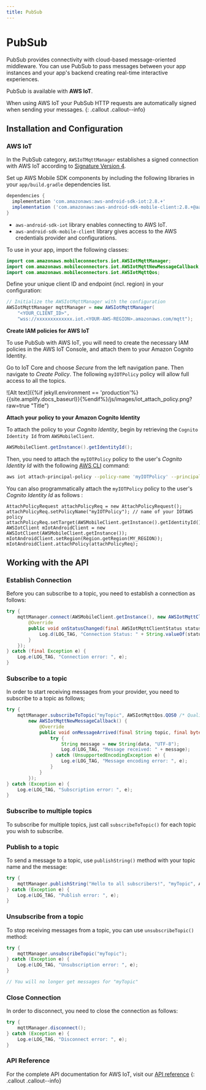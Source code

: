 ```yaml
---
title: PubSub
---
```

# PubSub

PubSub provides connectivity with cloud-based message-oriented middleware. You can use PubSub to pass messages between your app instances and your app's backend creating real-time interactive experiences.

PubSub is available with **AWS IoT**. 

When using AWS IoT your PubSub HTTP requests are automatically signed when sending your messages.
{: .callout .callout--info}

## Installation and Configuration

### AWS IoT

In the PubSub category, `AWSIoTMqttManager` establishes a signed connection with AWS IoT according to [Signature Version 4](https://docs.aws.amazon.com/general/latest/gr/signature-version-4.html). 

Set up AWS Mobile SDK components by including the following libraries in your `app/build.gradle` dependencies list.

```groovy
dependencies {
  implementation 'com.amazonaws:aws-android-sdk-iot:2.8.+'
  implementation ('com.amazonaws:aws-android-sdk-mobile-client:2.8.+@aar') { transitive = true }
}
```

* `aws-android-sdk-iot` library enables connecting to AWS IoT.
* `aws-android-sdk-mobile-client` library gives access to the AWS credentials provider and configurations.

To use in your app, import the following classes:

```java
import com.amazonaws.mobileconnectors.iot.AWSIotMqttManager;
import com.amazonaws.mobileconnectors.iot.AWSIotMqttNewMessageCallback;
import com.amazonaws.mobileconnectors.iot.AWSIotMqttQos;
```

Define your unique client ID and endpoint (incl. region) in your configuration:

```java
// Initialize the AWSIotMqttManager with the configuration
AWSIotMqttManager mqttManager = new AWSIotMqttManager(
	"<YOUR_CLIENT_ID>", 
	"wss://xxxxxxxxxxxxx.iot.<YOUR-AWS-REGION>.amazonaws.com/mqtt");
```

**Create IAM policies for AWS IoT**

To use PubSub with AWS IoT, you will need to create the necessary IAM policies in the AWS IoT Console, and attach them to your Amazon Cognito Identity. 

Go to IoT Core and choose *Secure* from the left navigation pane. Then navigate to *Create Policy*. The following `myIOTPolicy` policy will allow full access to all the topics.

![Alt text]({%if jekyll.environment == 'production'%}{{site.amplify.docs_baseurl}}{%endif%}/js/images/iot_attach_policy.png?raw=true "Title")


**Attach your policy to your Amazon Cognito Identity**

To attach the policy to your *Cognito Identity*, begin by retrieving the `Cognito Identity Id` from `AWSMobileClient`.

```java
AWSMobileClient.getInstance().getIdentityId();
```

Then, you need to attach the `myIOTPolicy` policy to the user's *Cognito Identity Id* with the following [AWS CLI](https://aws.amazon.com/cli/) command:

```bash
aws iot attach-principal-policy --policy-name 'myIOTPolicy' --principal '<YOUR_COGNITO_IDENTITY_ID>'
```

You can also programmatically attach the `myIOTPolicy` policy to the user's *Cognito Identity Id* as follows :

```
AttachPolicyRequest attachPolicyReq = new AttachPolicyRequest();
attachPolicyReq.setPolicyName("myIOTPolicy"); // name of your IOTAWS policy
attachPolicyReq.setTarget(AWSMobileClient.getInstance().getIdentityId());
AWSIotClient mIotAndroidClient = new AWSIotClient(AWSMobileClient.getInstance());
mIotAndroidClient.setRegion(Region.getRegion(MY_REGION));
mIotAndroidClient.attachPolicy(attachPolicyReq);
```

## Working with the API

### Establish Connection

Before you can subscribe to a topic, you need to establish a connection as follows:

```java
try {
    mqttManager.connect(AWSMobileClient.getInstance(), new AWSIotMqttClientStatusCallback() {
        @Override
        public void onStatusChanged(final AWSIotMqttClientStatus status, final Throwable throwable) {
            Log.d(LOG_TAG, "Connection Status: " + String.valueOf(status));
        }
    });
} catch (final Exception e) {
    Log.e(LOG_TAG, "Connection error: ", e);
}
```

### Subscribe to a topic

In order to start receiving messages from your provider, you need to subscribe to a topic as follows;

```java
try {
	mqttManager.subscribeToTopic("myTopic", AWSIotMqttQos.QOS0 /* Quality of Service */,
	    new AWSIotMqttNewMessageCallback() {
	        @Override
	        public void onMessageArrived(final String topic, final byte[] data) {
	        	try {
                    String message = new String(data, "UTF-8");
                    Log.d(LOG_TAG, "Message received: " + message);
                } catch (UnsupportedEncodingException e) {
                    Log.e(LOG_TAG, "Message encoding error: ", e);
                }
	        }
	    });
} catch (Exception e) {
    Log.e(LOG_TAG, "Subscription error: ", e);
}
```

### Subscribe to multiple topics

To subscribe for multiple topics, just call `subscribeToTopic()` for each topic you wish to subscribe. 

### Publish to a topic

To send a message to a topic, use `publishString()` method with your topic name and the message:

```java
try {
    mqttManager.publishString("Hello to all subscribers!", "myTopic", AWSIotMqttQos.QOS0);
} catch (Exception e) {
    Log.e(LOG_TAG, "Publish error: ", e);
}
```

### Unsubscribe from a topic

To stop receiving messages from a topic, you can use `unsubscribeTopic()` method:

```java
try {
    mqttManager.unsubscribeTopic("myTopic");
} catch (Exception e) {
    Log.e(LOG_TAG, "Unsubscription error: ", e);
}

// You will no longer get messages for "myTopic"
```

### Close Connection

In order to disconnect, you need to close the connection as follows:

```java
try {
    mqttManager.disconnect();
} catch (Exception e) {
    Log.e(LOG_TAG, "Disconnect error: ", e);
}
```

### API Reference

For the complete API documentation for AWS IoT, visit our [API reference](https://aws-amplify.github.io/aws-sdk-android/docs/reference/com/amazonaws/mobileconnectors/iot/package-frame.html)
{: .callout .callout--info}
